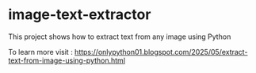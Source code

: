 # image-text-extractor
This project shows how to extract text from any image using Python 

To learn more visit : https://onlypython01.blogspot.com/2025/05/extract-text-from-image-using-python.html
